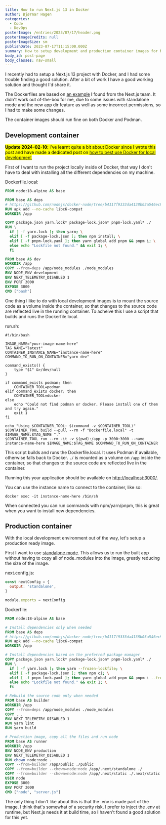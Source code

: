 ```yaml
---
title: How to run Next.js 13 in Docker
author: Bjørnar Hagen
categories:
  - Code
  - DevOps
posterImage: /entries/2023/07/17/header.png
posterImageCredits: null
posterImageSize: sm
publishDate: 2023-07-17T11:15:00.000Z
summary: How to setup development and production container images for Next.js 13 with app router and standalone mode.
body_id: post-page
body_classes: nav-small
---
```


I recently had to setup a Next.js 13 project with Docker, and I had some trouble finding a good solution. After a bit of work I have a good working solution and thought I'd share it.

The Dockerfiles are based on [an example](https://github.com/vercel/next.js/blob/canary/examples/with-docker/Dockerfile) I found from the Next.js team. It didn't work out of-the-box for me, due to some issues with standalone mode and the new app dir feature as well as some incorrect permissions, so I had to make some changes.

The container images should run fine on both Docker and Podman.

## Development container

<mark class="subtle">**Update 2024-02-10**: I've learnt quite a bit about Docker since I wrote this post and have made a dedicated post on [how to best use Docker for local development](/entries/2024/02/10/you-are-using-docker-wrong)</mark>

First of I want to run the project locally inside of Docker, that way I don't have to deal with installing all the different dependencies on my machine.

Dockerfile.local:

```Dockerfile
FROM node:18-alpine AS base

FROM base AS deps
# https://github.com/nodejs/docker-node/tree/b4117f9333da4138b03a546ec926ef50a31506c3#nodealpine
RUN apk add --no-cache libc6-compat
WORKDIR /app

COPY package.json yarn.lock* package-lock.json* pnpm-lock.yaml* ./
RUN \
  if [ -f yarn.lock ]; then yarn; \
  elif [ -f package-lock.json ]; then npm install; \
  elif [ -f pnpm-lock.yaml ]; then yarn global add pnpm && pnpm i; \
  else echo "Lockfile not found." && exit 1; \
  fi

FROM base AS dev
WORKDIR /app
COPY --from=deps /app/node_modules ./node_modules
ENV NODE_ENV development
ENV NEXT_TELEMETRY_DISABLED 1
ENV PORT 3000
EXPOSE 3000
CMD ["bash"]
```

One thing I like to do with local development images is to mount the source code as a volume inside the container, so that changes to the source code are reflected live in the running container. To acheive this I use a script that builds and runs the Dockerfile.local.

run.sh:

```shell
#!/bin/bash

IMAGE_NAME="your-image-name-here"
TAG_NAME="latest"
CONTAINER_INSTANCE_NAME="instance-name-here"
COMMAND_TO_RUN_ON_CONTAINER="yarn dev"

command_exists() {
    type "$1" &>/dev/null
}

if command_exists podman; then
    CONTAINER_TOOL=podman
elif command_exists docker; then
    CONTAINER_TOOL=docker
else
    echo "Could not find podman or docker. Please install one of them and try again."
    exit 1
fi

echo "Using $CONTAINER_TOOL: $(command -v $CONTAINER_TOOL)"
$CONTAINER_TOOL build --pull --rm -f "Dockerfile.local" -t $IMAGE_NAME:$TAG_NAME "."
$CONTAINER_TOOL run --rm -it -v $(pwd):/app -p 3000:3000 --name instance-name-here $IMAGE_NAME:$TAG_NAME $COMMAND_TO_RUN_ON_CONTAINER
```

This script builds and runs the Dockerfile.local.
It uses Podman if available, otherwise falls back to Docker.
`./` is mounted as a volume on `/app` inside the container, so that changes to the source code are reflected live in the container.

Running this your application should be available on [http://localhost:3000/](http://localhost:3000/).

You can use the instance name to connect to the container, like so:

```shell
docker exec -it instance-name-here /bin/sh
```

When connected you can run commands with npm/yarn/pnpm, this is great when you want to install new dependencies.

## Production container

With the local development environment out of the way, let's setup a production ready image.

First I want to use [standalone mode](https://nextjs.org/docs/pages/api-reference/next-config-js/output#automatically-copying-traced-files).
This allows us to run the built app without having to copy all of node_modules into the image, greatly reducing the size of the image.

next.config.js:

```javascript
const nextConfig = {
  output: 'standalone',
}

module.exports = nextConfig
```

Dockerfile:

```Dockerfile
FROM node:18-alpine AS base

# Install dependencies only when needed
FROM base AS deps
# https://github.com/nodejs/docker-node/tree/b4117f9333da4138b03a546ec926ef50a31506c3#nodealpine
RUN apk add --no-cache libc6-compat
WORKDIR /app

# Install dependencies based on the preferred package manager
COPY package.json yarn.lock* package-lock.json* pnpm-lock.yaml* ./
RUN \
  if [ -f yarn.lock ]; then yarn --frozen-lockfile; \
  elif [ -f package-lock.json ]; then npm ci; \
  elif [ -f pnpm-lock.yaml ]; then yarn global add pnpm && pnpm i --frozen-lockfile; \
  else echo "Lockfile not found." && exit 1; \
  fi

# Rebuild the source code only when needed
FROM base AS builder
WORKDIR /app
COPY --from=deps /app/node_modules ./node_modules
COPY . .
ENV NEXT_TELEMETRY_DISABLED 1
RUN yarn lint
RUN yarn build

# Production image, copy all the files and run node
FROM base AS runner
WORKDIR /app
ENV NODE_ENV production
ENV NEXT_TELEMETRY_DISABLED 1
RUN chown node:node .
COPY --from=builder /app/public ./public
COPY --from=builder --chown=node:node /app/.next/standalone ./
COPY --from=builder --chown=node:node /app/.next/static ./.next/static
USER node
EXPOSE 3000
ENV PORT 3000
CMD ["node", "server.js"]
```

The only thing I don't like about this is that the .env is made part of the image. I think that's somewhat of a security risk.
I prefer to inject the .env at runtime, but Next.js needs it at build time, so I haven't found a good solution for this yet.

